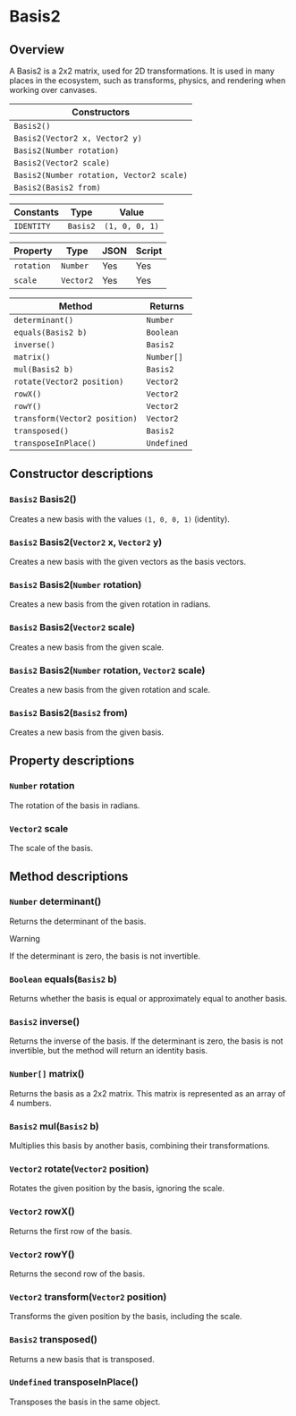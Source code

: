 # Basis2

## Overview

A Basis2 is a 2x2 matrix, used for 2D transformations. It is used in many places in the ecosystem, such as transforms, physics, and rendering when working over canvases.

| Constructors |
|--------------|
| `Basis2()` |
| `Basis2(Vector2 x, Vector2 y)` |
| `Basis2(Number rotation)` |
| `Basis2(Vector2 scale)` |
| `Basis2(Number rotation, Vector2 scale)` |
| `Basis2(Basis2 from)` |

| Constants | Type | Value |
|-----------|------|-------|
| `IDENTITY` | `Basis2` | `(1, 0, 0, 1)` |

| Property | Type | JSON | Script |
|----------|------|------|--------|
| `rotation` | `Number` | Yes | Yes |
| `scale` | `Vector2` | Yes | Yes |

| Method | Returns |
|--------|---------|
| `determinant()` | `Number` |
| `equals(Basis2 b)` | `Boolean` |
| `inverse()` | `Basis2` |
| `matrix()` | `Number[]` |
| `mul(Basis2 b)` | `Basis2` |
| `rotate(Vector2 position)` | `Vector2` |
| `rowX()` | `Vector2` |
| `rowY()` | `Vector2` |
| `transform(Vector2 position)` | `Vector2` |
| `transposed()` | `Basis2` |
| `transposeInPlace()` | `Undefined` |

## Constructor descriptions

### `Basis2` Basis2()

Creates a new basis with the values `(1, 0, 0, 1)` (identity).

### `Basis2` Basis2(`Vector2` x, `Vector2` y)

Creates a new basis with the given vectors as the basis vectors.

### `Basis2` Basis2(`Number` rotation)

Creates a new basis from the given rotation in radians.

### `Basis2` Basis2(`Vector2` scale)

Creates a new basis from the given scale.

### `Basis2` Basis2(`Number` rotation, `Vector2` scale)

Creates a new basis from the given rotation and scale.

### `Basis2` Basis2(`Basis2` from)

Creates a new basis from the given basis.

## Property descriptions

### `Number` rotation

The rotation of the basis in radians.

### `Vector2` scale

The scale of the basis.

## Method descriptions

### `Number` determinant()

Returns the determinant of the basis.

> [!WARNING]
> If the determinant is zero, the basis is not invertible.

### `Boolean` equals(`Basis2` b)

Returns whether the basis is equal or approximately equal to another basis.

### `Basis2` inverse()

Returns the inverse of the basis. If the determinant is zero, the basis is not invertible, but the method will return an identity basis.

### `Number[]` matrix()

Returns the basis as a 2x2 matrix. This matrix is represented as an array of 4 numbers.

### `Basis2` mul(`Basis2` b)

Multiplies this basis by another basis, combining their transformations.

### `Vector2` rotate(`Vector2` position)

Rotates the given position by the basis, ignoring the scale.

### `Vector2` rowX()

Returns the first row of the basis.

### `Vector2` rowY()

Returns the second row of the basis.

### `Vector2` transform(`Vector2` position)

Transforms the given position by the basis, including the scale.

### `Basis2` transposed()

Returns a new basis that is transposed.

### `Undefined` transposeInPlace()

Transposes the basis in the same object.
